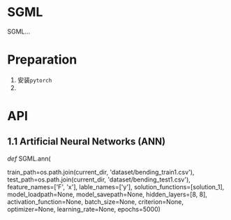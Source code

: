 # SGML

SGML...

# Preparation

1. 安装`pytorch`
2.


# API
## 1.1 Artificial Neural Networks (ANN)

*def* SGML.ann(



train_path=os.path.join(current_dir, 'dataset/bending_train1.csv'),
test_path=os.path.join(current_dir, 'dataset/bending_test1.csv'),
feature_names=['F', 'x'],
lable_names=['y'],
solution_functions=[solution_1],
model_loadpath=None,
model_savepath=None,
hidden_layers=[8, 8],
activation_function=None,
batch_size=None,
criterion=None,
optimizer=None,
learning_rate=None,
epochs=5000)







